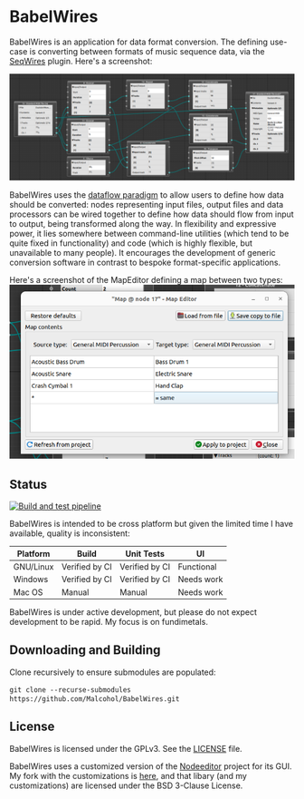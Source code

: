 # BabelWires

BabelWires is an application for data format conversion.
The defining use-case is converting between formats of music sequence data, via the [SeqWires](https://github.com/Malcohol/SeqWires) plugin.
Here's a screenshot:

![Screenshot showing several nodes wired together](Docs/screenshot.png "SeqWires screenshot showing several nodes wired together")

BabelWires uses the [dataflow paradigm](https://en.wikipedia.org/wiki/Dataflow_programming) to allow users to define how data should be converted:
nodes representing input files, output files and data processors can be wired together to define how data should flow from input to output, being transformed along the way. 
In flexibility and expressive power, it lies somewhere between command-line utilities (which tend to be quite fixed in functionality) and code (which is highly flexible, but unavailable to many people).
It encourages the development of generic conversion software in contrast to bespoke format-specific applications.

Here's a screenshot of the MapEditor defining a map between two types:
![Screenshot showing the MapEditor](Docs/mapEditor.png "Screenshot of the MapEditor")

## Status

[![Build and test pipeline](https://github.com/Malcohol/BabelWires/actions/workflows/ci.yml/badge.svg)](https://github.com/Malcohol/BabelWires/actions/workflows/ci.yml)

BabelWires is intended to be cross platform but given the limited time I have available, quality is inconsistent:

| Platform | Build | Unit Tests | UI |
| -------- | --- | --- | --- | 
| GNU/Linux | Verified by CI | Verified by CI | Functional |
| Windows | Verified by CI | Verified by CI | Needs work |
| Mac OS | Manual | Manual | Needs work |

BabelWires is under active development, but please do not expect development to be rapid.
My focus is on fundimetals.

## Downloading and Building

Clone recursively to ensure submodules are populated:

```
git clone --recurse-submodules https://github.com/Malcohol/BabelWires.git
```

## License

BabelWires is licensed under the GPLv3.
See the [LICENSE](LICENSE) file.

BabelWires uses a customized version of the [Nodeeditor](https://github.com/paceholder/nodeeditor) project for its GUI.
My fork with the customizations is [here](https://github.com/Malcohol/nodeeditor), and that libary (and my customizations) are licensed under the BSD 3-Clause License.

